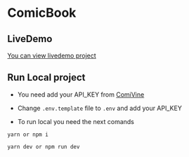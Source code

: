 # ComicBook

## LiveDemo

[You can view livedemo project](https://comic-book-gamma.vercel.app/)

## Run Local project

- You need add your API_KEY from [ComiVine](https://comicvine.gamespot.com/api/)

- Change `.env.template` file to `.env` and add your API_KEY

- To run local you need the next comands

```
yarn or npm i
```

```
yarn dev or npm run dev
```
